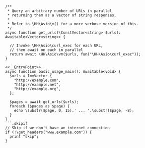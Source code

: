 ```basic-usage.php
/**
 * Query an arbitrary number of URLs in parallel
 * returning them as a Vector of string responses.
 *
 * Refer to \HH\Asio\v() for a more verbose version of this.
 */
async function get_urls(\ConstVector<string> $urls): Awaitable<Vector<string>> {

  // Invoke \HH\Asio\curl_exec for each URL,
  // then await on each in parallel
  return await \HH\Asio\vm($urls, fun("\HH\Asio\curl_exec"));
}

<<__EntryPoint>>
async function basic_usage_main(): Awaitable<void> {
  $urls = ImmVector {
    "http://example.com",
    "http://example.net",
    "http://example.org",
  };

  $pages = await get_urls($urls);
  foreach ($pages as $page) {
    echo \substr($page, 0, 15).' ... '.\substr($page, -8);
  }
}
```.skipif
// Skip if we don't have an internet connection
if (!\get_headers("www.example.com")) {
  print "skip";
}
```
